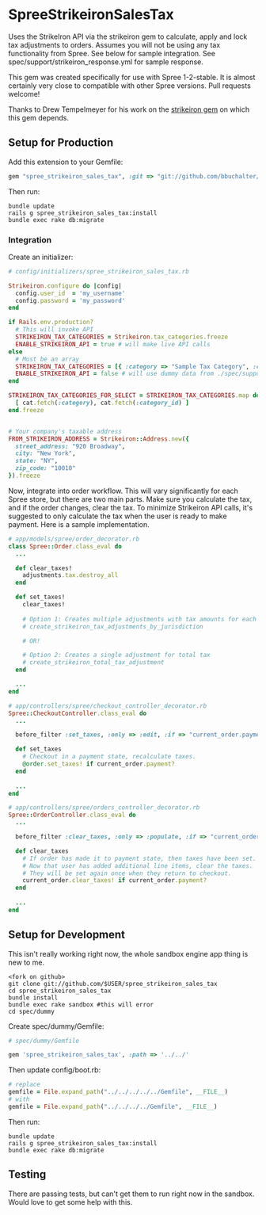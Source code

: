 SpreeStrikeironSalesTax
===========

Uses the StrikeIron API via the strikeiron gem to calculate, apply and lock tax adjustments to orders. Assumes you will not be using any tax functionality from Spree. See below for sample integration. See spec/support/strikeiron_response.yml for sample response.

This gem was created specifically for use with Spree 1-2-stable. It is almost certainly very close to compatible with other Spree versions. Pull requests welcome!

Thanks to Drew Tempelmeyer for his work on the [strikeiron gem](https://github.com/drewtempelmeyer/strikeiron) on which this gem depends.

Setup for Production
--------------------
Add this extension to your Gemfile:

```ruby
gem "spree_strikeiron_sales_tax", :git => "git://github.com/bbuchalter/spree_strikeiron_sales_tax.git"
```

Then run:

```
bundle update
rails g spree_strikeiron_sales_tax:install
bundle exec rake db:migrate
```

### Integration
Create an initializer:

```ruby
# config/initializers/spree_strikeiron_sales_tax.rb

Strikeiron.configure do |config|
  config.user_id  = 'my_username'
  config.password = 'my_password'
end 

if Rails.env.production?
  # This will invoke API
  STRIKEIRON_TAX_CATEGORIES = Strikeiron.tax_categories.freeze
  ENABLE_STRIKEIRON_API = true # will make live API calls
else
  # Must be an array
  STRIKEIRON_TAX_CATEGORIES = [{ :category => "Sample Tax Category", :category_id => "1" }]
  ENABLE_STRIKEIRON_API = false # will use dummy data from ./spec/support/strikeiron_response.yml
end 

STRIKEIRON_TAX_CATEGORIES_FOR_SELECT = STRIKEIRON_TAX_CATEGORIES.map do |cat|
  [ cat.fetch(:category), cat.fetch(:category_id) ]
end.freeze


# Your company's taxable address
FROM_STRIKEIRON_ADDRESS = Strikeiron::Address.new({
  street_address: "920 Broadway",
  city: "New York",
  state: "NY",
  zip_code: "10010"
}).freeze
```

Now, integrate into order workflow. This will vary significantly for each Spree store, but there are two main parts.
Make sure you calculate the tax, and if the order changes, clear the tax. To minimize Strikeiron API calls, it's suggested
to only calculate the tax when the user is ready to make payment. Here is a sample implementation.

```ruby
# app/models/spree/order_decorator.rb
class Spree::Order.class_eval do
  ...

  def clear_taxes!
    adjustments.tax.destroy_all
  end

  def set_taxes!
    clear_taxes!
    
    # Option 1: Creates multiple adjustments with tax amounts for each jurisdiction
    # create_strikeiron_tax_adjustments_by_jurisdiction

    # OR!

    # Option 2: Creates a single adjustment for total tax
    # create_strikeiron_total_tax_adjustment
  end

  ...
end

# app/controllers/spree/checkout_controller_decorator.rb
Spree::CheckoutController.class_eval do
  ...

  before_filter :set_taxes, :only => :edit, :if => "current_order.payment?"

  def set_taxes
    # Checkout in a payment state, recalculate taxes.
    @order.set_taxes! if current_order.payment?
  end
  
  ...
end

# app/controllers/spree/orders_controller_decorator.rb
Spree::OrderController.class_eval do
  ...

  before_filter :clear_taxes, :only => :populate, :if => "current_order.payment?"

  def clear_taxes
    # If order has made it to payment state, then taxes have been set.
    # Now that user has added additional line items, clear the taxes.
    # They will be set again once when they return to checkout.
    current_order.clear_taxes! if current_order.payment?
  end
  
  ...
end
```





Setup for Development
---------------------

This isn't really working right now, the whole sandbox engine app thing is new to me.

```
<fork on github>
git clone git://github.com/$USER/spree_strikeiron_sales_tax
cd spree_strikeiron_sales_tax
bundle install
bundle exec rake sandbox #this will error
cd spec/dummy
```

Create spec/dummy/Gemfile:

```ruby
# spec/dummy/Gemfile

gem 'spree_strikeiron_sales_tax', :path => '../../'
```

Then update config/boot.rb:
```ruby
# replace
gemfile = File.expand_path("../../../../../Gemfile", __FILE__)
# with
gemfile = File.expand_path("../../../../Gemfile", __FILE__)
```

Then run:

```
bundle update
rails g spree_strikeiron_sales_tax:install
bundle exec rake db:migrate
```

Testing
-------

There are passing tests, but can't get them to run right now in the sandbox. Would love to get some help with this.
